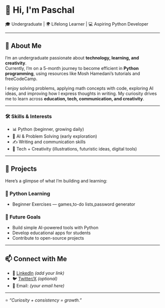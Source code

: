 # 👋 Hi, I'm Paschal  

🎓 Undergraduate | 🌍 Lifelong Learner | 💻 Aspiring Python Developer  

---

## 🌟 About Me  
I’m an undergraduate passionate about **technology, learning, and creativity**.  
Currently, I’m on a 5-month journey to become efficient in **Python programming**, using resources like Mosh Hamedani’s tutorials and freeCodeCamp.  

I enjoy solving problems, applying math concepts with code, exploring AI ideas, and improving how I express thoughts in writing. My curiosity drives me to learn across **education, tech, communication, and creativity**.  

---

### 🛠 Skills & Interests  
- 📊 Python (beginner, growing daily)    
- 🧠 AI & Problem Solving (early exploration)  
- ✍️ Writing and communication skills 
- 🎨 Tech + Creativity (illustrations, futuristic ideas, digital tools)  

---

## 📂 Projects  
Here’s a glimpse of what I’m building and learning:  

### 🔹 Python Learning  
- Beginner Exercises — games,to-do lists,password generator 

### 🔹 Future Goals  
- Build simple AI-powered tools with Python  
- Develop educational apps for students  
- Contribute to open-source projects  

---

## 📫 Connect with Me  
- 💼 [LinkedIn](#) *(add your link)*  
- 🐦 [Twitter/X](#) *(optional)*  
- 📧 Email: *(your email here)*  

---

⭐️ *“Curiosity + consistency = growth.”*